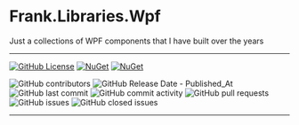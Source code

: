 # Frank.Libraries.Wpf
Just a collections of WPF components that I have built over the years
___
[![GitHub License](https://img.shields.io/github/license/frankhaugen/Frank.Libraries.Wpf)](LICENSE)
[![NuGet](https://img.shields.io/nuget/v/Frank.Libraries.Wpf.svg)](https://www.nuget.org/packages/Frank.Libraries.Wpf)
[![NuGet](https://img.shields.io/nuget/dt/Frank.Libraries.Wpf.svg)](https://www.nuget.org/packages/Frank.Libraries.Wpf)

![GitHub contributors](https://img.shields.io/github/contributors/frankhaugen/Frank.Libraries.Wpf)
![GitHub Release Date - Published_At](https://img.shields.io/github/release-date/frankhaugen/Frank.Libraries.Wpf)
![GitHub last commit](https://img.shields.io/github/last-commit/frankhaugen/Frank.Libraries.Wpf)
![GitHub commit activity](https://img.shields.io/github/commit-activity/m/frankhaugen/Frank.Libraries.Wpf)
![GitHub pull requests](https://img.shields.io/github/issues-pr/frankhaugen/Frank.Libraries.Wpf)
![GitHub issues](https://img.shields.io/github/issues/frankhaugen/Frank.Libraries.Wpf)
![GitHub closed issues](https://img.shields.io/github/issues-closed/frankhaugen/Frank.Libraries.Wpf)
___
